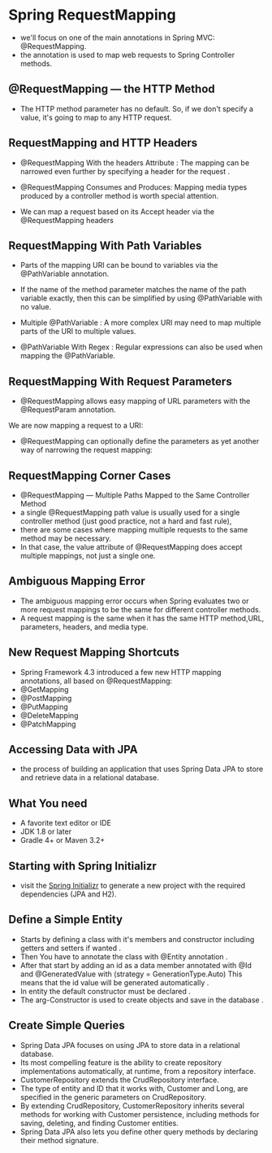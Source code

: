 # Spring RequestMapping

* we'll focus on one of the main annotations in Spring MVC: @RequestMapping.
* the annotation is used to map web requests to Spring Controller methods.

## @RequestMapping — the HTTP Method

* The HTTP method parameter has no default. So, if we don't specify a value, it's going to map to any HTTP request.

## RequestMapping and HTTP Headers

* @RequestMapping With the headers Attribute : The mapping can be narrowed even further by specifying a header for the request .

* @RequestMapping Consumes and Produces: Mapping media types produced by a controller method is worth special attention.

* We can map a request based on its Accept header via the @RequestMapping headers

## RequestMapping With Path Variables

* Parts of the mapping URI can be bound to variables via the @PathVariable annotation.
* If the name of the method parameter matches the name of the path variable exactly, then this can be simplified by using @PathVariable with no value.

*  Multiple @PathVariable : A more complex URI may need to map multiple parts of the URI to multiple values.
* @PathVariable With Regex : Regular expressions can also be used when mapping the @PathVariable.

## RequestMapping With Request Parameters

* @RequestMapping allows easy mapping of URL parameters with the @RequestParam annotation.

We are now mapping a request to a URI:
* @RequestMapping can optionally define the parameters as yet another way of narrowing the request mapping:

## RequestMapping Corner Cases

* @RequestMapping — Multiple Paths Mapped to the Same Controller Method
* a single @RequestMapping path value is usually used for a single controller method (just good practice, not a hard and fast rule),
* there are some cases where mapping multiple requests to the same method may be necessary.
* In that case, the value attribute of @RequestMapping does accept multiple mappings, not just a single one.

## Ambiguous Mapping Error

* The ambiguous mapping error occurs when Spring evaluates two or more request mappings to be the same for different controller methods.
* A request mapping is the same when it has the same HTTP method,URL, parameters, headers, and media type.

## New Request Mapping Shortcuts

* Spring Framework 4.3 introduced a few new HTTP mapping annotations, all based on @RequestMapping:
* @GetMapping
* @PostMapping
* @PutMapping
* @DeleteMapping
* @PatchMapping

## Accessing Data with JPA

*  the process of building an application that uses Spring Data JPA to store and retrieve data in a relational database.

## What You need

* A favorite text editor or IDE
* JDK 1.8 or later
* Gradle 4+ or Maven 3.2+

## Starting with Spring Initializr

* visit the [Spring Initializr](https://start.spring.io/) to generate a new project with the required dependencies (JPA and H2).

## Define a Simple Entity

* Starts by defining a class with it's members and constructor including getters and setters if wanted .
* Then You have to annotate the class with @Entity annotation .
* After that start by adding an id as a data member annotated with @Id and @GeneratedValue with (strategy = GenerationType.Auto) This means that the id value will be generated automatically .
* In entity the default constructor must be declared .
* The arg-Constructor is used to create objects and save in the database .

## Create Simple Queries

* Spring Data JPA focuses on using JPA to store data in a relational database.
* Its most compelling feature is the ability to create repository implementations automatically, at runtime, from a repository interface.
* CustomerRepository extends the CrudRepository interface.
* The type of entity and ID that it works with, Customer and Long, are specified in the generic parameters on CrudRepository.
* By extending CrudRepository, CustomerRepository inherits several methods for working with Customer persistence, including methods for saving, deleting, and finding Customer entities.
* Spring Data JPA also lets you define other query methods by declaring their method signature. 

